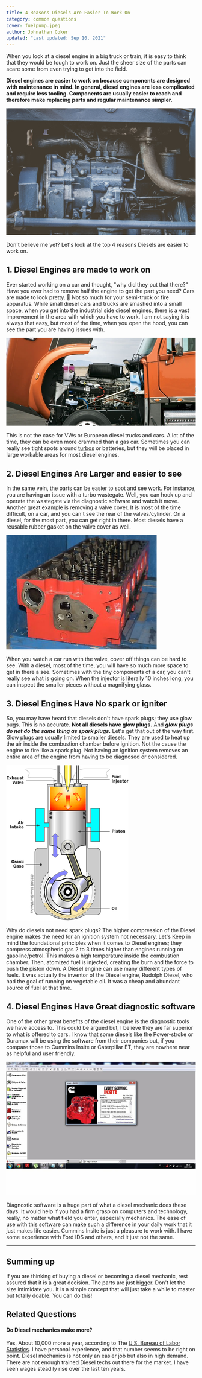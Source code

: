 ```yaml
---
title: 4 Reasons Diesels Are Easier To Work On
category: common questions
cover: fuelpump.jpeg
author: Johnathan Coker
updated: "Last updated: Sep 10, 2021"
---
```


When you look at a diesel engine in a big truck or train, it is easy to think that they would be tough to work on. Just the sheer size of the parts can scare some from even trying to get into the field.

**Diesel engines are easier to work on because components are designed with maintenance in mind. In general, diesel engines are less complicated and require less tooling. Components are usually easier to reach and therefore make replacing parts and regular maintenance simpler.**

![test](./fuelpump.jpeg)

Don't believe me yet? Let's look at the top 4 reasons Diesels are easier to work on.

## 1. Diesel Engines are made to work on

Ever started working on a car and thought, "why did they put that there?" Have you ever had to remove half the engine to get the part you need? Cars are made to look pretty. 🚗 Not so much for your semi-truck or fire apparatus. While small diesel cars and trucks are smashed into a small space, when you get into the industrial side diesel engines, there is a vast improvement in the area with which you have to work. I am not saying it is always that easy, but most of the time, when you open the hood, you can see the part you are having issues with.

![hood](openhood.jpg)

This is not the case for VWs or European diesel trucks and cars. A lot of the time, they can be even more crammed than a gas car. Sometimes you can really see tight spots around [turbos](/do-all-diesels-have-turbos/) or batteries, but they will be placed in large workable areas for most diesel engines.

## 2. Diesel Engines Are Larger and easier to see

In the same vein, the parts can be easier to spot and see work. For instance, you are having an issue with a turbo wastegate. Well, you can hook up and operate the wastegate via the diagnostic software and watch it move. Another great example is removing a valve cover. It is most of the time difficult, on a car, and you can't see the rear of the valves/cylinder. On a diesel, for the most part, you can get right in there. Most diesels have a reusable rubber gasket on the valve cover as well.

![photo](./isx.jpg)

When you watch a car run with the valve, cover off things can be hard to see. With a diesel, most of the time, you will have so much more space to get in there a see. Sometimes with the tiny components of a car, you can't really see what is going on. When the injector is literally 10 inches long, you can inspect the smaller pieces without a magnifying glass.

## 3. Diesel Engines Have No spark or igniter

So, you may have heard that diesels don't have spark plugs; they use glow pugs. This is no accurate. **Not all diesels have glow plugs.** And **_glow plugs do not do the same thing as spark plugs._** Let's get that out of the way first. Glow plugs are usually limited to smaller diesels. They are used to heat up the air inside the combustion chamber before ignition. Not the cause the engine to fire like a spark plug. Not having an ignition system removes an entire area of the engine from having to be diagnosed or considered.

![cylinder](./clyder.gif)

Why do diesels not need spark plugs? The higher compression of the Diesel engine makes the need for an ignition system not necessary. Let's Keep in mind the foundational principles when it comes to Diesel engines; they compress atmospheric gas 2 to 3 times higher than engines running on gasoline/petrol. This makes a high temperature inside the combustion chamber. Then, atomized fuel is injected, creating the burn and the force to push the piston down. A Diesel engine can use many different types of fuels. It was actually the inventor of the Diesel engine, Rudolph Diesel, who had the goal of running on vegetable oil. It was a cheap and abundant source of fuel at that time.

## 4. Diesel Engines Have Great diagnostic software

One of the other great benefits of the diesel engine is the diagnostic tools we have access to. This could be argued but, I believe they are far superior to what is offered to cars. I know that some diesels like the Power-stroke or Duramax will be using the software from their companies but, if you compare those to Cummins Insite or Caterpillar ET, they are nowhere near as helpful and user friendly.

![insite](./insite.jpg)

Diagnostic software is a huge part of what a diesel mechanic does these days. It would help if you had a firm grasp on computers and technology, really, no matter what field you enter, especially mechanics. The ease of use with this software can make such a difference in your daily work that it just makes life easier. Cummins Insite is just a pleasure to work with. I have some experience with Ford IDS and others, and it just not the same.

---

## Summing up

If you are thinking of buying a diesel or becoming a diesel mechanic, rest assured that it is a great decision. The parts are just bigger. Don't let the size intimidate you. It is a simple concept that will just take a while to master but totally doable. You can do this!

## Related Questions

#### Do Diesel mechanics make more?

Yes, About 10,000 more a year, according to The [U.S. Bureau of Labor Statistics](https://www.bls.gov/ooh/installation-maintenance-and-repair/diesel-service-technicians-and-mechanics.htm). I have personal experience, and that number seems to be right on point. Diesel mechanics is not only an easier job but also in high demand. There are not enough trained Diesel techs out there for the market. I have seen wages steadily rise over the last ten years.
